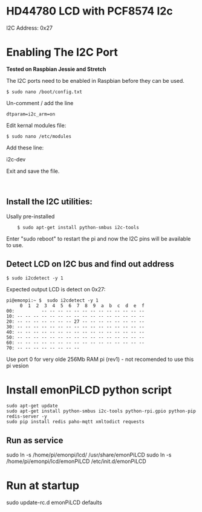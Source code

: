 # HD44780 LCD with PCF8574 I2c 

I2C Address: 0x27


# Enabling The I2C Port

**Tested on Raspbian Jessie and Stretch**

The I2C ports need to be enabled in Raspbian before they can be used.

	$ sudo nano /boot/config.txt

Un-comment / add the line

	dtparam=i2c_arm=on

Edit kernal modules file:
	
 	$ sudo nano /etc/modules

Add these line:

i2c-dev

Exit and save the file.

​
## Install the I2C utilities:

Usally pre-installed

		$ sudo apt-get install python-smbus i2c-tools

Enter "sudo reboot" to restart the pi and now the I2C pins will be available to use.


## Detect LCD on I2C bus and find out address

 	$ sudo i2cdetect -y 1

Expected output LCD is detect on 0x27:

```
pi@emonpi:~ $  sudo i2cdetect -y 1
     0  1  2  3  4  5  6  7  8  9  a  b  c  d  e  f
00:          -- -- -- -- -- -- -- -- -- -- -- -- -- 
10: -- -- -- -- -- -- -- -- -- -- -- -- -- -- -- -- 
20: -- -- -- -- -- -- -- 27 -- -- -- -- -- -- -- -- 
30: -- -- -- -- -- -- -- -- -- -- -- -- -- -- -- -- 
40: -- -- -- -- -- -- -- -- -- -- -- -- -- -- -- -- 
50: -- -- -- -- -- -- -- -- -- -- -- -- -- -- -- -- 
60: -- -- -- -- -- -- -- -- -- -- -- -- -- -- -- -- 
70: -- -- -- -- -- -- -- --   
```

Use port 0 for very olde 256Mb RAM pi (rev1) - not recomended to use this pi vesion

# Install emonPiLCD python script

```
sudo apt-get update
sudo apt-get install python-smbus i2c-tools python-rpi.gpio python-pip redis-server -y
sudo pip install redis paho-mqtt xmltodict requests
```

## Run as service 

sudo ln -s /home/pi/emonpi/lcd/ /usr/share/emonPiLCD
sudo ln -s /home/pi/emonpi/lcd/emonPiLCD /etc/init.d/emonPiLCD

# Run at startup

sudo update-rc.d emonPiLCD defaults
